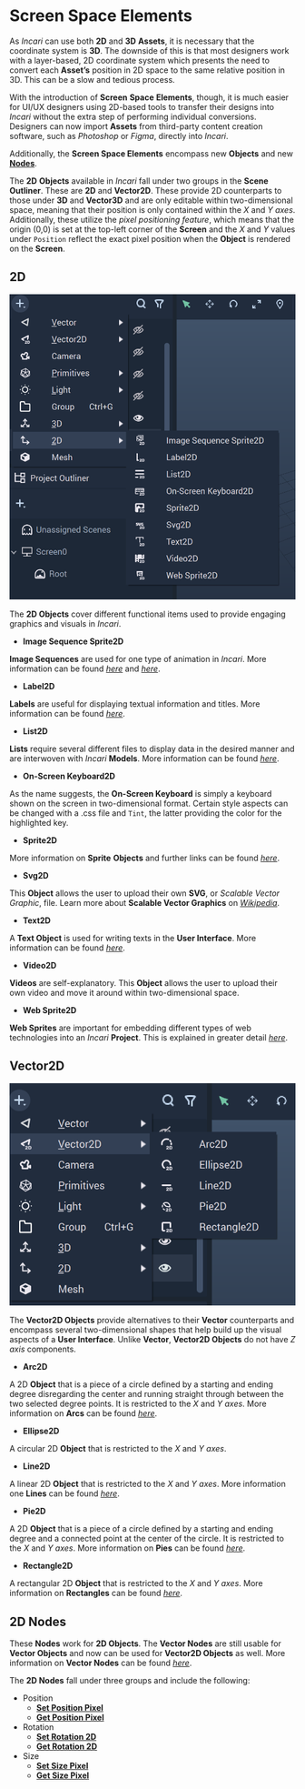 # Screen Space Elements

As _Incari_ can use both **2D** and **3D** **Assets**, it is necessary that the coordinate system is **3D**. The downside of this is that most designers work with a layer-based, 2D coordinate system which presents the need to convert each **Asset’s** position in 2D space to the same relative position in 3D. This can be a slow and tedious process.

With the introduction of **Screen** **Space** **Elements**, though, it is much easier for UI/UX designers using 2D-based tools to transfer their designs into _Incari_ without the extra step of performing individual conversions. Designers can now import **Assets** from third-party content creation software, such as _Photoshop_ or _Figma_, directly into _Incari_.

Additionally, the **Screen Space Elements** encompass new **Objects** and new [**Nodes**](https://docs.incari.com/incari-studio/v/2021.3-unreleased/getting-started/scene-objects/screen-space-elements#2d-nodes).

The **2D** **Objects** available in _Incari_ fall under two groups in the **Scene Outliner**. These are **2D** and **Vector2D**. These provide 2D counterparts to those under **3D** and **Vector3D** and are only editable within two-dimensional space, meaning that their position is only contained within the _X_ and _Y_ _axes_. Additionally, these utilize the _pixel positioning feature_, which means that the origin \(0,0\) is set at the top-left corner of the **Screen** and the _X_ and _Y_ values under `Position` reflect the exact pixel position when the **Object** is rendered on the **Screen**.

## 2D

![2D Objects](../../.gitbook/assets/2Delements.png)

The **2D Objects** cover different functional items used to provide engaging graphics and visuals in _Incari_.

* **Image Sequence Sprite2D** 

**Image Sequences** are used for one type of animation in _Incari_. More information can be found [_here_](https://docs.incari.com/incari-studio/demo-projects/4-methods-of-animation#3-image-sequence) and [_here_](../../modules/image-sequence-editor.md).

* **Label2D**

**Labels** are useful for displaying textual information and titles. More information can be found [_here_](../../toolbox/incari/vector/label/).

* **List2D**

**Lists** require several different files to display data in the desired manner and are interwoven with _Incari_ **Models**. More information can be found [_here_](list-widget.md).

* **On-Screen Keyboard2D**

As the name suggests, the **On-Screen Keyboard** is simply a keyboard shown on the screen in two-dimensional format. Certain style aspects can be changed with a .css file and `Tint`, the latter providing the color for the highlighted key.

* **Sprite2D**

More information on **Sprite** **Objects** and further links can be found [_here_](sprite.md).

* **Svg2D**

This **Object** allows the user to upload their own **SVG**, or _Scalable Vector Graphic_, file. Learn more about **Scalable Vector Graphics** on [_Wikipedia_](https://en.wikipedia.org/wiki/Scalable_Vector_Graphics).

* **Text2D**

A **Text Object** is used for writing texts in the **User Interface**. More information can be found [_here_](text.md).

* **Video2D**

**Videos** are self-explanatory. This **Object** allows the user to upload their own video and move it around within two-dimensional space.

* **Web Sprite2D**

**Web Sprites** are important for embedding different types of web technologies into an _Incari_ **Project**. This is explained in greater detail [_here_](https://docs.incari.com/incari-studio/v/2021.3-unreleased/getting-started/scene-objects/web-sprite).

## Vector2D

![Vector2D Objects](../../.gitbook/assets/2Dvectorelements.png)

The **Vector2D Objects** provide alternatives to their **Vector** counterparts and encompass several two-dimensional shapes that help build up the visual aspects of a **User Interface**. Unlike **Vector**, **Vector2D Objects** do not have _Z_ _axis_ components.

* **Arc2D**

A 2D **Object** that is a piece of a circle defined by a starting and ending degree disregarding the center and running straight through between the two selected degree points. It is restricted to the _X_ and _Y_ _axes_. More information on **Arcs** can be found [_here_](../../toolbox/incari/vector/arc/).

* **Ellipse2D**

A circular 2D **Object** that is restricted to the _X_ and _Y_ _axes_.

* **Line2D**

A linear 2D **Object** that is restricted to the _X_ and _Y_ _axes_. More information one **Lines** can be found [_here_](../../toolbox/incari/vector/line/).

* **Pie2D**

A 2D **Object** that is a piece of a circle defined by a starting and ending degree and a connected point at the center of the circle. It is restricted to the _X_ and _Y_ _axes_. More information on **Pies** can be found [_here_](../../toolbox/incari/vector/pie/).

* **Rectangle2D**

A rectangular 2D **Object** that is restricted to the _X_ and _Y_ _axes_. More information on **Rectangles** can be found [_here_](../../toolbox/incari/vector/rectangle/).

## 2D Nodes

These **Nodes** work for **2D Objects**. The **Vector Nodes** are still usable for **Vector Objects** and now can be used for **Vector2D Objects** as well. More information on **Vector Nodes** can be found [_here_](../../toolbox/incari/vector/).

The **2D Nodes** fall under three groups and include the following:

* Position
  * [**Set Position Pixel**](../../toolbox/incari/object/set-position-pixel.md)
  * [**Get Position Pixel**](../../toolbox/incari/object/get-position-pixel.md)
* Rotation
  * [**Set Rotation 2D**](../../toolbox/incari/object/set-rotation-pixel.md)
  * [**Get Rotation 2D**](../../toolbox/incari/object/get-rotation-pixel.md)
* Size
  * [**Set Size Pixel**](../../toolbox/incari/object/set-size-pixel.md)
  * [**Get Size Pixel**](../../toolbox/incari/object/get-size-pixel.md)


